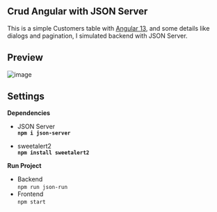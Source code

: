 ## Crud Angular with JSON Server
This is a simple Customers table with [Angular 13](https://angular.io/ "Angular 13"), and some details like dialogs and pagination, I simulated backend with JSON Server.

## Preview
![image](https://user-images.githubusercontent.com/112980693/201550712-963535df-aa39-43d7-abd9-0eeee8a784ee.png)


## Settings
**Dependencies**

- JSON Server
<br>**`npm i json-server`**

- sweetalert2
<br>**`npm install sweetalert2`**

**Run Project**
- Backend
<br>`npm run json-run`
- Frontend
<br>`npm start`
